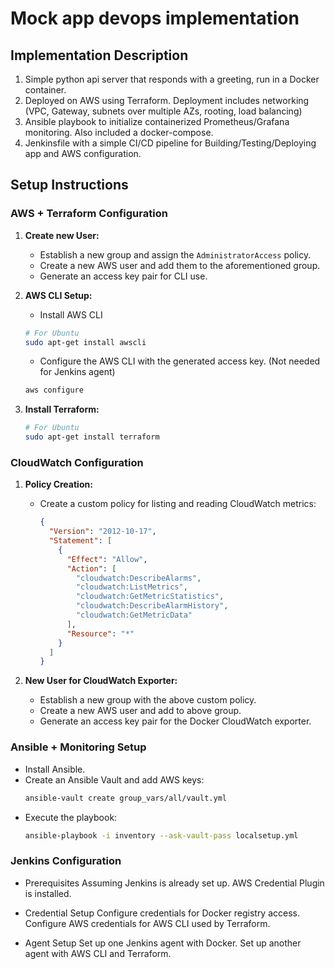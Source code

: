 # Mock app devops implementation 

## Implementation Description

1. Simple python api server that responds with a greeting, run in a Docker container. 
2. Deployed on AWS using Terraform. Deployment includes networking (VPC, Gateway, subnets over multiple AZs, rooting, load balancing)
3. Ansible playbook to initialize containerized Prometheus/Grafana monitoring. Also included a docker-compose.
4. Jenkinsfile with a simple CI/CD pipeline for Building/Testing/Deploying app and AWS configuration. 


## Setup Instructions

### AWS + Terraform Configuration

1. **Create new User:**
   - Establish a new group and assign the `AdministratorAccess` policy.
   - Create a new AWS user and add them to the aforementioned group.
   - Generate an access key pair for CLI use.

2. **AWS CLI Setup:**
   - Install AWS CLI
   ```sh
   # For Ubuntu
   sudo apt-get install awscli
   ```
   - Configure the AWS CLI with the generated access key. (Not needed for Jenkins agent)
   ```sh
   aws configure
   ```

3. **Install Terraform:**
   ```sh
   # For Ubuntu
   sudo apt-get install terraform
   ```

### CloudWatch Configuration

1. **Policy Creation:**
   - Create a custom policy for listing and reading CloudWatch metrics:
     ```json
     {
       "Version": "2012-10-17",
       "Statement": [
         {
           "Effect": "Allow",
           "Action": [
             "cloudwatch:DescribeAlarms",
             "cloudwatch:ListMetrics",
             "cloudwatch:GetMetricStatistics",
             "cloudwatch:DescribeAlarmHistory",
             "cloudwatch:GetMetricData"
           ],
           "Resource": "*"
         }
       ]
     }
     ```

2. **New User for CloudWatch Exporter:**
   - Establish a new group with the above custom policy.
   - Create a new AWS user and add to above group.
   - Generate an access key pair for the Docker CloudWatch exporter.

### Ansible + Monitoring Setup

- Install Ansible.
- Create an Ansible Vault and add AWS keys:
  ```sh
  ansible-vault create group_vars/all/vault.yml
  ```
- Execute the playbook:
  ```sh
  ansible-playbook -i inventory --ask-vault-pass localsetup.yml
  ```

### Jenkins Configuration

- Prerequisites
    Assuming Jenkins is already set up.
    AWS Credential Plugin is installed.

- Credential Setup
    Configure credentials for Docker registry access.
    Configure AWS credentials for AWS CLI used by Terraform.

- Agent Setup
    Set up one Jenkins agent with Docker.
    Set up another agent with AWS CLI and Terraform.
